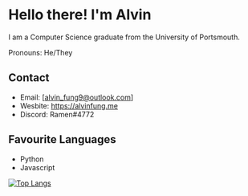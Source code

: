 # Hello there! I'm Alvin

I am a Computer Science graduate from the University of Portsmouth.

Pronouns: He/They  

## Contact

- Email: [alvin_fung9@outlook.com]
- Wesbite: <https://alvinfung.me>
- Discord: Ramen#4772

## Favourite Languages

- Python
- Javascript

[![Top Langs](https://github-readme-stats.vercel.app/api/top-langs/?username=Alvin-Fung&layout=compact&theme=dark)](https://github.com/anuraghazra/github-readme-stats)
